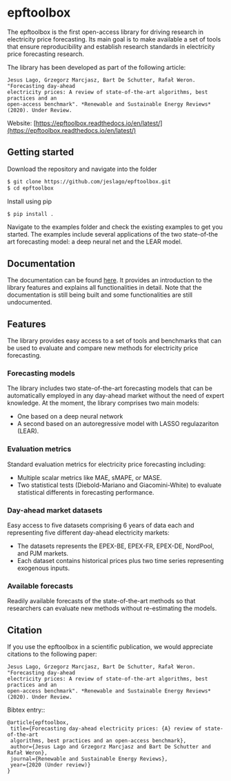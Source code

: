 # epftoolbox

The epftoolbox is the first open-access library for driving research in electricity price forecasting. Its main goal is to make available a set of tools that ensure reproducibility and establish research standards in electricity price forecasting research.

The library has been developed as part of the following article:

    Jesus Lago, Grzegorz Marcjasz, Bart De Schutter, Rafał Weron. "Forecasting day-ahead 
    electricity prices: A review of state-of-the-art algorithms, best practices and an 
    open-access benchmark". *Renewable and Sustainable Energy Reviews* (2020). Under Review.

Website: [https://epftoolbox.readthedocs.io/en/latest/](https://epftoolbox.readthedocs.io/en/latest/)

## Getting started
Download the repository and navigate into the folder
```bash
$ git clone https://github.com/jeslago/epftoolbox.git
$ cd epftoolbox
```
Install using pip
```bash
$ pip install .
```
Navigate to the examples folder and check the existing examples to get you started. The examples include several applications of the two state-of-the art forecasting model: a deep neural net and the LEAR model.

## Documentation
The documentation can be found [here](https://epftoolbox.readthedocs.io/en/latest/). It provides an introduction to the library features and explains all functionalities in detail. Note that the documentation is still being built and some functionalities are still undocumented.

## Features
The library provides easy access to a set of tools and benchmarks that can be used to evaluate and compare new methods for electricity price forecasting.

### Forecasting models
The library includes two state-of-the-art forecasting models that can be automatically employed in any day-ahead market without the need of expert knowledge. At the moment, the library comprises two main models:
  * One based on a deep neural network
  * A second based on an autoregressive model with LASSO regulazariton (LEAR). 

### Evaluation metrics
Standard evaluation metrics for electricity price forecasting including:
* Multiple scalar metrics like MAE, sMAPE, or MASE.
* Two statistical tests (Diebold-Mariano and Giacomini-White) to evaluate statistical differents in forecasting performance.

### Day-ahead market datasets
Easy access to five datasets comprising 6 years of data each and representing five different day-ahead electricity markets: 
* The datasets represents the EPEX-BE, EPEX-FR, EPEX-DE, NordPool, and PJM markets. 
* Each dataset contains historical prices plus two time series representing exogenous inputs.

### Available forecasts
Readily available forecasts of the state-of-the-art methods so that researchers can evaluate new methods without re-estimating the models.


## Citation
If you use the epftoolbox in a scientific publication, we would appreciate citations to the following paper:

    Jesus Lago, Grzegorz Marcjasz, Bart De Schutter, Rafał Weron. "Forecasting day-ahead 
    electricity prices: A review of state-of-the-art algorithms, best practices and an 
    open-access benchmark". *Renewable and Sustainable Energy Reviews* (2020). Under Review.


Bibtex entry::

    @article{epftoolbox,
     title={Forecasting day-ahead electricity prices: {A} review of state-of-the-art 
     algorithms, best practices and an open-access benchmark},
     author={Jesus Lago and Grzegorz Marcjasz and Bart De Schutter and Rafał Weron},
     journal={Renewable and Sustainable Energy Reviews},
     year={2020 (Under review)}
    }